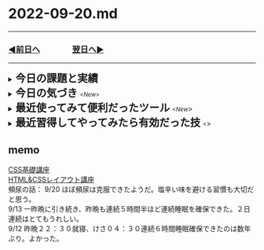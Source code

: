 # 2022-09-20.md
  
---
### [◀️前日へ](https://github.com/yuasys/chatty-journal/blob/main/2022/09/2022-09-19.md)&emsp;&emsp;&emsp;&emsp;[翌日へ▶️](https://github.com/yuasys/chatty-journal/blob/main/2022/09/2022-09-21.md)
---

<details>
<summary><h2 style="display:inline">今日の課題と実績</h2></summary>
 <h3>やりたいこと/やったこと</h3>
 <ol>
  <li>Next.jsチュートリアル(ライト／ダークモード切替）</li>
   <br>
   <p> 詳しいソースコードなどの成果物は<a href="https://github.com/yuasys/nextjs-darkmode-yu">このリポジトリ</a>を参照してください。<br>
  </p>
    <li>Next.jsのチュートリアルをより実践的なものにすること</li>
   <br>
   <p> また、常に実践ベースで生産性を上げるためのエディタVscodeの設定などを探る
  </p>
  <li><h4 style="display:inline"><strong>今日の学び【Next.js】</strong></h4></li>
  <ul>
   <li><a href="https://nextjs.org/docs/advanced-features/custom-document">カスタムドキュメント（<b>pages/_document.js</b>）</a>を使うとheadタグやmetaタグを上書き（オーバーライド）できる
    
   ```javascript
    import { Html, Head, Main, NextScript } from 'next/document'

    export default function Document() {
    return (
      <Html>
        <Head />
        <body>
          <Main />
          <NextScript />
        </body>
      </Html>
     )
   }
   ```
   
   </li>
  </ul>
 </ol>
 </ol>
 </details>

<details>
 <summary><h2 style="display:inline">今日の気づき&nbsp;</h2><small><<i>New</i>></small></summary>
 <ol>
  <li>
【方向性の明確化】 
<br>１) Next.js　 <javascriptフレームワーク>
<br>２) Tailwind    <cssフレームワーク>
<br>３) Typescript <javascriptの堅牢性Up>

<br>【取り組み方の工夫】  
※過去１０年以上やってできなかったGithub活用の習慣化が成功したので、そのやり方を踏襲する

１) 方向性に合致した作業をルーチンワーク化する<br>
２) 成果物を発表する場を作りながら取り組む（緊張感の持続）
   </li>
   <li>絵文字はちゃんと色付きのまま表示できるgithubのMarkdown記法！これはうれしい！画像化する手間省ける！<br>
    <h4 style="display:inline">🚀 ロケット  🌳 落葉樹   ☕ コーヒー</h4>
   </li>
 </ol>
 </details>
 

<details>
  <summary><h2 style="display:inline">最近使ってみて便利だったツール&nbsp;</h2><small><<i>New</i></small>></summary>
  <ul>
   <li>スマホによるgithub編集：今日は今まで試してなかったスマホを使ったgithub上のファイル編集を実際にやってみたら意外と快適であった。これはなかなか良い。</li>
   <li>オンラインツール：<a href="https://favicon-generator.mintsu-dev.com/">ファビコンジェネレータ</a>で任意の画像をfaviconに変換</li>
   <li>オンラインツール：<a href="https://placehold.jp/">プレスホルダー</a>で任意サイズのダミー画像を生成</li>
  </ul>
</details>

 <details>
  <summary><h2 style="display:inline"?>最近習得してやってみたら有効だった技&nbsp;</h2><small><<i></i></small>></summary>
 
  <ul>
   <li>Reactでしょっちゅう使うjsxがはかどるVscodeの設定は<a href="https://555aug.hatenadiary.com/entry/2022/05/10/221816">このサイト</a>等を参考に行うと良い</li>
   <br><li>Vscodeエディタでlorem20とするとワード数２０のダミー段落が得られる。</li>
   <br><li>画面のキャッシュデータの削除／更新</li>
   <div><img src="../../images/fig22-09-07_1.png" style="width:640px;"></div>
  </ul>
</details>


## memo
[CSS基礎講座](https://youtube.com/playlist?list=PLwM1-TnN_NN5jWN09yjtxWng2XZa88ate)  
[HTML&CSSレイアウト講座](https://youtube.com/playlist?list=PLwM1-TnN_NN5x6_-OTH9BFVgbYg_l7oEN)  
頻尿の話：
  9/20 ほぼ頻尿は克服できたようだ。塩辛い味を避ける習慣も大切だと思う。  
  9/13 一昨晩に引き続き、昨晩も連続５時間半ほど連続睡眠を確保できた。２日連続はとてもうれしい。  
  9/12 昨晩２２：３０就寝、けさ０４：３０連続６時間睡眠確保できたのは数年ぶり。よかった。
